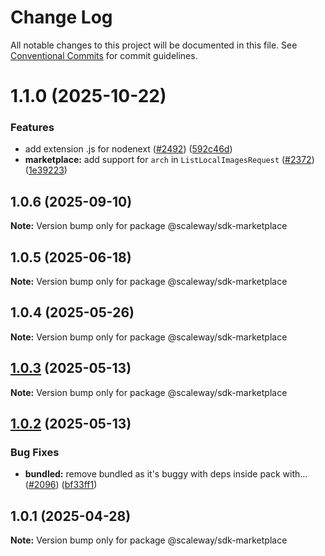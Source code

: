 # Change Log

All notable changes to this project will be documented in this file.
See [Conventional Commits](https://conventionalcommits.org) for commit guidelines.

# 1.1.0 (2025-10-22)

### Features

- add extension .js for nodenext ([#2492](https://github.com/scaleway/scaleway-sdk-js/issues/2492)) ([592c46d](https://github.com/scaleway/scaleway-sdk-js/commit/592c46df916c5b8b35f26c13b626eee797970f5d))
- **marketplace:** add support for `arch` in `ListLocalImagesRequest` ([#2372](https://github.com/scaleway/scaleway-sdk-js/issues/2372)) ([1e39223](https://github.com/scaleway/scaleway-sdk-js/commit/1e39223684931597753762188f64ad697e944747))

## 1.0.6 (2025-09-10)

**Note:** Version bump only for package @scaleway/sdk-marketplace

## 1.0.5 (2025-06-18)

**Note:** Version bump only for package @scaleway/sdk-marketplace

## 1.0.4 (2025-05-26)

**Note:** Version bump only for package @scaleway/sdk-marketplace

## [1.0.3](https://github.com/scaleway/scaleway-sdk-js/compare/@scaleway/sdk-marketplace@1.0.2...@scaleway/sdk-marketplace@1.0.3) (2025-05-13)

**Note:** Version bump only for package @scaleway/sdk-marketplace

## [1.0.2](https://github.com/scaleway/scaleway-sdk-js/compare/@scaleway/sdk-marketplace@1.0.1...@scaleway/sdk-marketplace@1.0.2) (2025-05-13)

### Bug Fixes

- **bundled:** remove bundled as it's buggy with deps inside pack with… ([#2096](https://github.com/scaleway/scaleway-sdk-js/issues/2096)) ([bf33ff1](https://github.com/scaleway/scaleway-sdk-js/commit/bf33ff1f9cdd951add94817dac27239c86ef5437))

## 1.0.1 (2025-04-28)

**Note:** Version bump only for package @scaleway/sdk-marketplace
